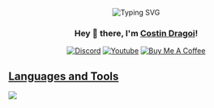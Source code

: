 <p align="center">
<img src="https://readme-typing-svg.demolab.com?font=Fira+Code&pause=1000&center=true&random=false&width=700&lines=Coding+in+Clojure+(like+a+bomber)" alt="Typing SVG" />
</p>

<h3 align="center">Hey 👋 there, I'm <a href="https://github.com/stindrago">Costin Dragoi</a>!</h3>
<p align="center">
  <a href="#"><img alt="Discord" title="Discord" src="https://img.shields.io/badge/-Discord-7289DA?style=for-the-badge&logo=discord&logoColor=white"/></a>
  <a href="https://www.youtube.com/channel/UCAEekFrLX504AZaXeqmE9Wg"><img alt="Youtube" title="Youtube" src="https://img.shields.io/badge/-Youtube-FF0000?style=for-the-badge&logo=youtube&logoColor=white"/></a>
  <a href="https://www.buymeacoffee.com/stindrago"><img alt="Buy Me A Coffee" title="Buy Me A Coffee" src="https://img.shields.io/badge/-Kofi-ff7389?style=for-the-badge&logo=buymeacoffee&logoColor=white"/></a>
<a href="https://github.com/Thinkright20?tab=repositories&sort=stargazers">
</p>

## Languages and Tools

<p align="left"> <a href="https://github.com/stindrago"><img src="https://skillicons.dev/icons?i=emacs,vscode,git,github,html,css,js,clojure,bash,latex,md,tailwind,react,linux,raspberrypi,docker,npm,"> </a> </p>
